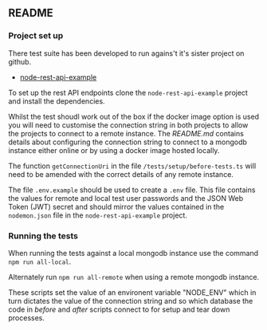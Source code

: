 ## README

### Project set up

There test suite has been developed to run agains't it's sister project on github.

* [node-rest-api-example](https://github.com/sjmckinney/node-rest-api-example)

To set up the rest API endpoints clone the `node-rest-api-example` project and install the dependencies.

Whilst the test shoudl work out of the box if the docker image option is used you will need to customise the connection string in both projects to allow the projects to connect to a remote instance. The _README.md_ contains details about configuring the connection string to connect to a mongodb instance either online or by using a docker image hosted locally.

The function `getConnectionUri` in the file `/tests/setup/before-tests.ts` will need to be amended with the correct details of any remote instance.

The file `.env.example` should be used to create a `.env` file. This file contains the values for remote and local test user passwords and the JSON Web Token (JWT) secret and should mirror the values contained in the `nodemon.json` file in the `node-rest-api-example` project.

### Running the tests

When running the tests against a local mongodb instance use the command `npm run all-local`.

Alternately run `npm run all-remote` when using a remote mongodb instance.

These scripts set the value of an environent variable "NODE_ENV" which in turn dictates the value of the connection string and so which database the code in _before_ and _after_ scripts connect to for setup and tear down processes.

